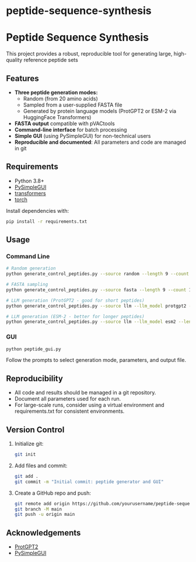 # peptide-sequence-synthesis

# Peptide Sequence Synthesis

This project provides a robust, reproducible tool for generating large, high-quality reference peptide sets

## Features

- **Three peptide generation modes:**
  - Random (from 20 amino acids)
  - Sampled from a user-supplied FASTA file
  - Generated by protein language models (ProtGPT2 or ESM-2 via HuggingFace Transformers)
- **FASTA output** compatible with pVACtools
- **Command-line interface** for batch processing
- **Simple GUI** (using PySimpleGUI) for non-technical users
- **Reproducible and documented**: All parameters and code are managed in git

## Requirements

- Python 3.8+
- [PySimpleGUI](https://pysimplegui.readthedocs.io/)
- [transformers](https://huggingface.co/docs/transformers/index)
- [torch](https://pytorch.org/)

Install dependencies with:
```bash
pip install -r requirements.txt
```

## Usage

### Command Line

```bash
# Random generation
python generate_control_peptides.py --source random --length 9 --count 1000 --output peptides.fasta --seed 42

# FASTA sampling
python generate_control_peptides.py --source fasta --length 9 --count 1000 --fasta_file input.fasta --output peptides.fasta

# LLM generation (ProtGPT2 - good for short peptides)
python generate_control_peptides.py --source llm --llm_model protgpt2 --length 9 --count 100 --output peptides.fasta

# LLM generation (ESM-2 - better for longer peptides)
python generate_control_peptides.py --source llm --llm_model esm2 --length 15 --count 100 --output peptides.fasta --temperature 1.2
```

### GUI

```bash
python peptide_gui.py
```
Follow the prompts to select generation mode, parameters, and output file.

## Reproducibility

- All code and results should be managed in a git repository.
- Document all parameters used for each run.
- For large-scale runs, consider using a virtual environment and requirements.txt for consistent environments.

## Version Control

1. Initialize git:
   ```bash
   git init
   ```
2. Add files and commit:
   ```bash
   git add .
   git commit -m "Initial commit: peptide generator and GUI"
   ```
3. Create a GitHub repo and push:
   ```bash
   git remote add origin https://github.com/yourusername/peptide-sequence-synthesis.git
   git branch -M main
   git push -u origin main
   ```

## Acknowledgements

- [ProtGPT2](https://huggingface.co/nferruz/ProtGPT2)
- [PySimpleGUI](https://pysimplegui.readthedocs.io/)
